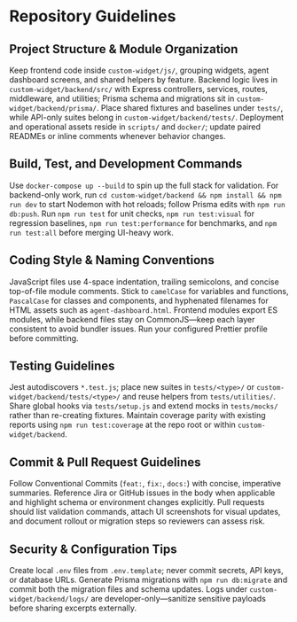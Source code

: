 # Repository Guidelines

## Project Structure & Module Organization
Keep frontend code inside `custom-widget/js/`, grouping widgets, agent dashboard screens, and shared helpers by feature. Backend logic lives in `custom-widget/backend/src/` with Express controllers, services, routes, middleware, and utilities; Prisma schema and migrations sit in `custom-widget/backend/prisma/`. Place shared fixtures and baselines under `tests/`, while API-only suites belong in `custom-widget/backend/tests/`. Deployment and operational assets reside in `scripts/` and `docker/`; update paired READMEs or inline comments whenever behavior changes.

## Build, Test, and Development Commands
Use `docker-compose up --build` to spin up the full stack for validation. For backend-only work, run `cd custom-widget/backend && npm install && npm run dev` to start Nodemon with hot reloads; follow Prisma edits with `npm run db:push`. Run `npm run test` for unit checks, `npm run test:visual` for regression baselines, `npm run test:performance` for benchmarks, and `npm run test:all` before merging UI-heavy work.

## Coding Style & Naming Conventions
JavaScript files use 4-space indentation, trailing semicolons, and concise top-of-file module comments. Stick to `camelCase` for variables and functions, `PascalCase` for classes and components, and hyphenated filenames for HTML assets such as `agent-dashboard.html`. Frontend modules export ES modules, while backend files stay on CommonJS—keep each layer consistent to avoid bundler issues. Run your configured Prettier profile before committing.

## Testing Guidelines
Jest autodiscovers `*.test.js`; place new suites in `tests/<type>/` or `custom-widget/backend/tests/<type>/` and reuse helpers from `tests/utilities/`. Share global hooks via `tests/setup.js` and extend mocks in `tests/mocks/` rather than re-creating fixtures. Maintain coverage parity with existing reports using `npm run test:coverage` at the repo root or within `custom-widget/backend`.

## Commit & Pull Request Guidelines
Follow Conventional Commits (`feat:`, `fix:`, `docs:`) with concise, imperative summaries. Reference Jira or GitHub issues in the body when applicable and highlight schema or environment changes explicitly. Pull requests should list validation commands, attach UI screenshots for visual updates, and document rollout or migration steps so reviewers can assess risk.

## Security & Configuration Tips
Create local `.env` files from `.env.template`; never commit secrets, API keys, or database URLs. Generate Prisma migrations with `npm run db:migrate` and commit both the migration files and schema updates. Logs under `custom-widget/backend/logs/` are developer-only—sanitize sensitive payloads before sharing excerpts externally.
